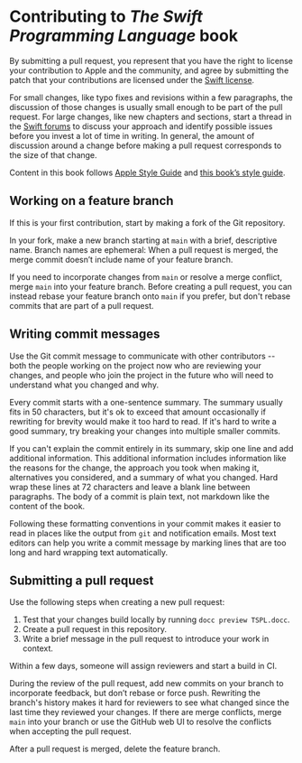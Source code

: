 # Contributing to *The Swift Programming Language* book

By submitting a pull request,
you represent that you have the right to license your contribution
to Apple and the community,
and agree by submitting the patch
that your contributions are licensed under
the [Swift license](https://swift.org/LICENSE.txt).

For small changes,
like typo fixes and revisions within a few paragraphs,
the discussion of those changes is usually small enough
to be part of the pull request.
For large changes,
like new chapters and sections,
start a thread in the [Swift forums][forum]
to discuss your approach and identify possible issues
before you invest a lot of time in writing.
In general,
the amount of discussion around a change before making a pull request
corresponds to the size of that change.

Content in this book follows [Apple Style Guide][asg]
and [this book’s style guide][tspl-style].

[asg]: https://help.apple.com/applestyleguide/
[forum]: https://forums.swift.org/c/swift-documentation/92
[tspl-style]: /Style.md

## Working on a feature branch

If this is your first contribution,
start by making a fork of the Git repository.

In your fork,
make a new branch starting at `main`
with a brief, descriptive name.
Branch names are ephemeral:
When a pull request is merged,
the merge commit doesn’t include name of your feature branch.

If you need to incorporate changes from `main` or resolve a merge conflict,
merge `main` into your feature branch.
Before creating a pull request,
you can instead rebase your feature branch onto `main` if you prefer,
but don't rebase commits that are part of a pull request.

## Writing commit messages

Use the Git commit message to communicate with other contributors --
both the people working on the project now
who are reviewing your changes,
and people who join the project in the future
who will need to understand what you changed and why.

Every commit starts with a one-sentence summary.
The summary usually fits in 50 characters,
but it's ok to exceed that amount occasionally
if rewriting for brevity would make it too hard to read.
If it's hard to write a good summary,
try breaking your changes into multiple smaller commits.

If you can't explain the commit entirely in its summary,
skip one line and add additional information.
This additional information includes information like
the reasons for the change,
the approach you took when making it,
alternatives you considered,
and a summary of what you changed.
Hard wrap these lines at 72 characters
and leave a blank line between paragraphs.
The body of a commit is plain text,
not markdown like the content of the book.

Following these formatting conventions in your commit
makes it easier to read
in places like the output from `git` and notification emails.
Most text editors can help you write a commit message
by marking lines that are too long
and hard wrapping text automatically.

## Submitting a pull request

Use the following steps when creating a new pull request:

1. Test that your changes build locally by running `docc preview TSPL.docc`.
2. Create a pull request in this repository.
3. Write a brief message in the pull request to introduce your work in context.

Within a few days,
someone will assign reviewers and start a build in CI.

During the review of the pull request,
add new commits on your branch to incorporate feedback,
but don’t rebase or force push.
Rewriting the branch's history
makes it hard for reviewers to see
what changed since the last time they reviewed your changes.
If there are merge conflicts,
merge `main` into your branch or use the GitHub web UI
to resolve the conflicts when accepting the pull request.

After a pull request is merged, delete the feature branch.
